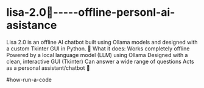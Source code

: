 # lisa-2.0🤖-----offline-personl-ai-asistance
Lisa 2.0 is an offline AI chatbot built using Ollama models and designed with a custom Tkinter GUI in Python.  🔹 What it does:  Works completely offline  Powered by a local language model (LLM) using Ollama  Designed with a clean, interactive GUI (Tkinter)  Can answer a wide range of questions  Acts as a personal assistant/chatbot  🧠

#how-run-a-code

